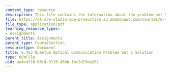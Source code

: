 ```yaml
---
content_type: resource
description: This file contains the information about the problem set 5 solution.
file: https://ol-ocw-studio-app-production.s3.amazonaws.com/courses/6-453-quantum-optical-communication-fall-2016/ae4e4f1868f4911048bbfbc2d23da282_MIT6_453F16_ps5_sol.pdf
file_type: application/pdf
learning_resource_types:
- Assignments
parent_title: Assignments
parent_type: CourseSection
resourcetype: Document
title: 6.453 Quantum Optical Communication Problem Set 5 Solution
type: OCWFile
uid: ae4e4f18-68f4-9110-48bb-fbc2d23da282
---
```

